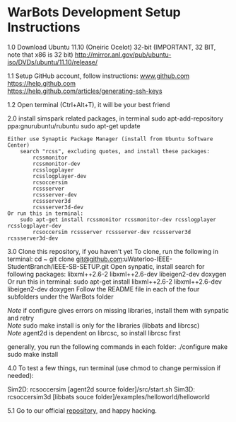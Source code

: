 WarBots Development Setup Instructions
======================================

1.0 Download Ubuntu 11.10 (Oneiric Ocelot) 32-bit (IMPORTANT, 32 BIT, note that x86 is 32 bit)
    http://mirror.anl.gov/pub/ubuntu-iso/DVDs/ubuntu/11.10/release/

1.1 Setup GitHub account, follow instructions:
    www.github.com  
    https://help.github.com  
    https://help.github.com/articles/generating-ssh-keys

1.2 Open terminal (Ctrl+Alt+T), it will be your best friend

2.0 install simspark related packages, in terminal
    sudo apt-add-repository ppa:gnurubuntu/rubuntu
    sudo apt-get update
    
    Either use Synaptic Package Manager (install from Ubuntu Software Center)
        search "rcss", excluding quotes, and install these packages:
            rcssmonitor
            rcssmonitor-dev
            rcsslogplayer
            rcsslogplayer-dev
            rcsoccersim
            rcssserver
            rcssserver-dev
            rcssserver3d
            rcssserver3d-dev
    Or run this in terminal:
        sudo apt-get install rcssmonitor rcssmonitor-dev rcsslogplayer rcsslogplayer-dev 
            rcsoccersim rcssserver rcssserver-dev rcssserver3d rcssserver3d-dev
    
3.0 Clone this repository, if you haven't yet
    To clone, run the following in terminal: 
        cd ~
        git clone git@github.com:uWaterloo-IEEE-StudentBranch/IEEE-SB-SETUP.git
    Open synpatic, install search for following packages:
        libxml++2.6-2
        libxml++2.6-dev
        libeigen2-dev
        doxygen
    Or run this in terminal:
        sudo apt-get install libxml++2.6-2 libxml++2.6-dev libeigen2-dev doxygen
    Follow the README file in each of the four subfolders under the WarBots folder
    
*Note* if configure gives errors on missing libraries, install them with synpatic and retry  
*Note* sudo make install is only for the libraries (libbats and librcsc)  
*Note* agent2d is dependent on librcsc, so install librcsc first
        
generally, you run the following commands in each folder:
            ./configure
            make
            sudo make install
    
4.0 To test a few things, run terminal (use chmod to change permission if needed):
    <man chmod to see help for chmod>
    
Sim2D:
    rcsoccersim
    [agent2d source folder]/src/start.sh
Sim3D:
    rcsoccersim3d
    [libbats souce folder]/examples/helloworld/helloworld

5.1 Go to our official [repository](https://github.com/uWaterloo-IEEE-StudentBranch/WarBots-CodeRepo), and happy hacking.
 



